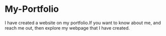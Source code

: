 # My-Portfolio
I have created a website on my portfolio.If you want to know about me, and reach me out, then explore my webpage that I have created.
